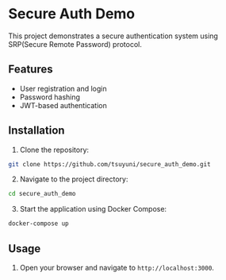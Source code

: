 # Secure Auth Demo

This project demonstrates a secure authentication system using SRP(Secure Remote Password) protocol.

## Features

- User registration and login
- Password hashing
- JWT-based authentication

## Installation

1. Clone the repository:

```sh
git clone https://github.com/tsuyuni/secure_auth_demo.git
```

2. Navigate to the project directory:

```sh
cd secure_auth_demo
```

3. Start the application using Docker Compose:

```sh
docker-compose up
```

## Usage

1. Open your browser and navigate to `http://localhost:3000`.
